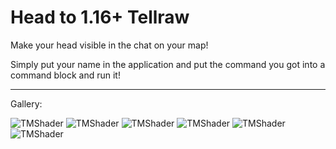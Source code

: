 # Head to 1.16+ Tellraw
Make your head visible in the chat on your map!

Simply put your name in the application and put the command you got into a command block and run it!

---
Gallery:

![TMShader](https://i.ibb.co/SydVhzX/TMShader.png)
![TMShader](https://i.ibb.co/SydVhzX/TMShader.png)
![TMShader](https://i.ibb.co/SydVhzX/TMShader.png)
![TMShader](https://i.ibb.co/SydVhzX/TMShader.png)
![TMShader](https://i.ibb.co/SydVhzX/TMShader.png)
![TMShader](https://i.ibb.co/SydVhzX/TMShader.png)
